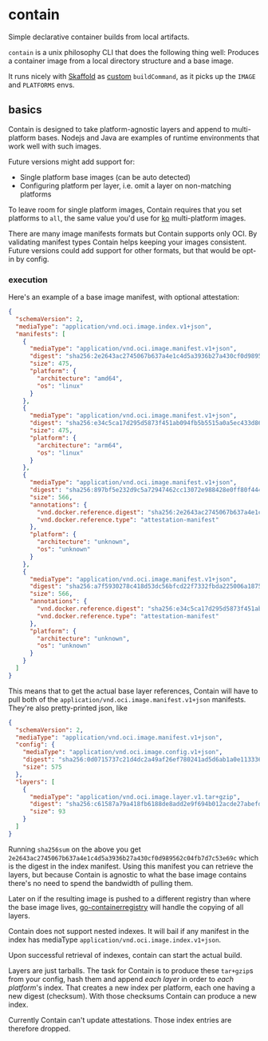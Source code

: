 # contain

Simple declarative container builds from local artifacts.

`contain` is a unix philosophy CLI that does the following thing well:
Produces a container image from a local directory structure and a base image.

It runs nicely with [Skaffold](https://skaffold.dev/) as [custom](https://skaffold.dev/docs/builders/builder-types/custom/) `buildCommand`, as it picks up the `IMAGE` and `PLATFORMS` envs.


## basics

Contain is designed to take platform-agnostic layers and append to multi-platform bases.
Nodejs and Java are examples of runtime environments that work well with such images.

Future versions might add support for:
- Single platform base images (can be auto detected)
- Configuring platform per layer, i.e. omit a layer on non-matching platforms

To leave room for single platform images, Contain requires that you set platforms to `all`,
the same value you'd use for [ko](https://github.com/ko-build/ko/) multi-platform images.

There are many image manifests formats but Contain supports only OCI.
By validating manifest types Contain helps keeping your images consistent.
Future versions could add support for other formats, but that would be opt-in by config.

### execution

Here's an example of a base image manifest, with optional attestation:

```json
{
  "schemaVersion": 2,
  "mediaType": "application/vnd.oci.image.index.v1+json",
  "manifests": [
    {
      "mediaType": "application/vnd.oci.image.manifest.v1+json",
      "digest": "sha256:2e2643ac2745067b637a4e1c4d5a3936b27a430cf0d989562c04fb7d7c53e69c",
      "size": 475,
      "platform": {
        "architecture": "amd64",
        "os": "linux"
      }
    },
    {
      "mediaType": "application/vnd.oci.image.manifest.v1+json",
      "digest": "sha256:e34c5ca17d295d5873f451ab094fb5b5515a0a5ec433d8613276baeb8f1c7741",
      "size": 475,
      "platform": {
        "architecture": "arm64",
        "os": "linux"
      }
    },
    {
      "mediaType": "application/vnd.oci.image.manifest.v1+json",
      "digest": "sha256:897bf5e232d9c5a72947462cc13072e988428e0ff80f4441c7a238e4892afc00",
      "size": 566,
      "annotations": {
        "vnd.docker.reference.digest": "sha256:2e2643ac2745067b637a4e1c4d5a3936b27a430cf0d989562c04fb7d7c53e69c",
        "vnd.docker.reference.type": "attestation-manifest"
      },
      "platform": {
        "architecture": "unknown",
        "os": "unknown"
      }
    },
    {
      "mediaType": "application/vnd.oci.image.manifest.v1+json",
      "digest": "sha256:a7f5930278c418d53dc56bfcd22f7332fbda225006a1875fbc673df454929a49",
      "size": 566,
      "annotations": {
        "vnd.docker.reference.digest": "sha256:e34c5ca17d295d5873f451ab094fb5b5515a0a5ec433d8613276baeb8f1c7741",
        "vnd.docker.reference.type": "attestation-manifest"
      },
      "platform": {
        "architecture": "unknown",
        "os": "unknown"
      }
    }
  ]
}
```

This means that to get the actual base layer references, Contain will have to pull both of the `application/vnd.oci.image.manifest.v1+json` manifests. They're also pretty-printed json, like

```json
{
  "schemaVersion": 2,
  "mediaType": "application/vnd.oci.image.manifest.v1+json",
  "config": {
    "mediaType": "application/vnd.oci.image.config.v1+json",
    "digest": "sha256:0d0715737c21d4dc2a49af26ef780241ad5d6ab1a0e1133364e40d002ca16722",
    "size": 575
  },
  "layers": [
    {
      "mediaType": "application/vnd.oci.image.layer.v1.tar+gzip",
      "digest": "sha256:c61587a79a418fb6188de8add2e9f694b012acde27abefd27dedaff5f02de71e",
      "size": 93
    }
  ]
}
```

Running `sha256sum` on the above you get `2e2643ac2745067b637a4e1c4d5a3936b27a430cf0d989562c04fb7d7c53e69c` which is the digest in the index manifest.
Using this manifest you can retrieve the layers,
but because Contain is agnostic to what the base image contains there's no need to spend the bandwidth of pulling them.

Later on if the resulting image is pushed to a different registry than where the base image lives,
[go-containerregistry](https://github.com/google/go-containerregistry) will handle the copying of all layers.

Contain does not support nested indexes. It will bail if any manifest in the index has mediaType `application/vnd.oci.image.index.v1+json`.

Upon successful retrieval of indexes, contain can start the actual build.

Layers are just tarballs. The task for Contain is to produce these `tar+gzip`s from your config,
hash them and append _each layer_ in order to _each platform_'s index.
That creates a new index per platform, each one having a new digest (checksum).
With those checksums Contain can produce a new index.

Currently Contain can't update attestations. Those index entries are therefore dropped.
